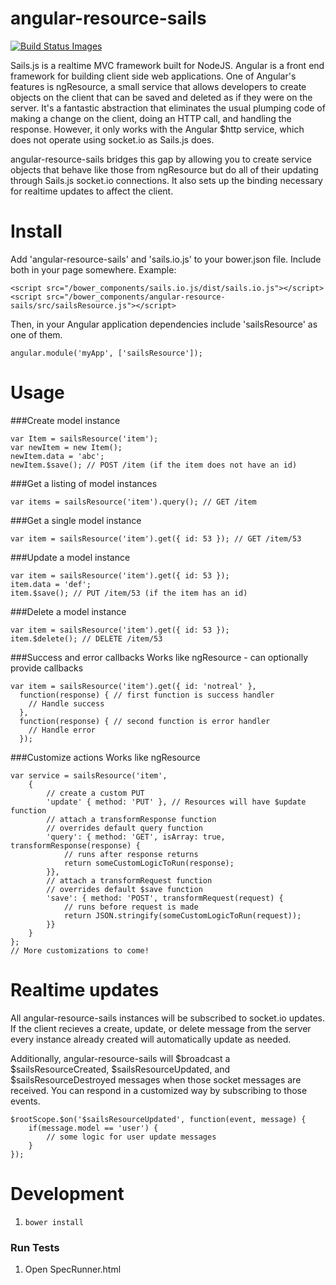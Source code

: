 angular-resource-sails
======================

<a href="https://travis-ci.org/angular-resource-sails/angular-resource-sails">
	<img src="https://travis-ci.org/angular-resource-sails/angular-resource-sails.svg" title="Build Status Images"/>
</a>

Sails.js is a realtime MVC framework built for NodeJS. Angular is a front end framework for building client side web applications. One of Angular's features is ngResource, a small service that allows developers to create objects on the client that can be saved and deleted as if they were on the server. It's a fantastic abstraction that eliminates the usual plumping code of making a change on the client, doing an HTTP call, and handling the response. However, it only works with the Angular $http service, which does not operate using socket.io as Sails.js does.

angular-resource-sails bridges this gap by allowing you to create service objects that behave like those from ngResource but do all of their updating through Sails.js socket.io connections. It also sets up the binding necessary for realtime updates to affect the client. 

Install
=====================
Add 'angular-resource-sails' and 'sails.io.js' to your bower.json file. Include both in your page somewhere. Example:
```
<script src="/bower_components/sails.io.js/dist/sails.io.js"></script>
<script src="/bower_components/angular-resource-sails/src/sailsResource.js"></script>
```

Then, in your Angular application dependencies include 'sailsResource' as one of them.

```
angular.module('myApp', ['sailsResource']);
```


Usage
======================

###Create model instance
```
var Item = sailsResource('item');
var newItem = new Item();
newItem.data = 'abc';
newItem.$save(); // POST /item (if the item does not have an id)
```

###Get a listing of model instances
```
var items = sailsResource('item').query(); // GET /item
```

###Get a single model instance
```
var item = sailsResource('item').get({ id: 53 }); // GET /item/53
```

###Update a model instance
```
var item = sailsResource('item').get({ id: 53 });
item.data = 'def';
item.$save(); // PUT /item/53 (if the item has an id)
```

###Delete a model instance
```
var item = sailsResource('item').get({ id: 53 });
item.$delete(); // DELETE /item/53
```

###Success and error callbacks
Works like ngResource - can optionally provide callbacks
```
var item = sailsResource('item').get({ id: 'notreal' }, 
  function(response) { // first function is success handler
    // Handle success
  },
  function(response) { // second function is error handler
    // Handle error
  });
```

###Customize actions
Works like ngResource
```
var service = sailsResource('item',
	{
		// create a custom PUT
		'update' { method: 'PUT' }, // Resources will have $update function
		// attach a transformResponse function
		// overrides default query function
		'query': { method: 'GET', isArray: true, transformResponse(response) {
			// runs after response returns
			return someCustomLogicToRun(response);
		}},
		// attach a transformRequest function
		// overrides default $save function
		'save': { method: 'POST', transformRequest(request) {
			// runs before request is made
			return JSON.stringify(someCustomLogicToRun(request));
		}}
	}
};
// More customizations to come!
```

Realtime updates
===============================

All angular-resource-sails instances will be subscribed to socket.io updates. If the client recieves a create, update, or delete message from the server every instance already created will automatically update as needed.

Additionally, angular-resource-sails will $broadcast a $sailsResourceCreated, $sailsResourceUpdated, and $sailsResourceDestroyed messages when those socket messages are received. You can respond in a customized way by subscribing to those events.
```
$rootScope.$on('$sailsResourceUpdated', function(event, message) {
	if(message.model == 'user') {
		// some logic for user update messages
	}
});
```

Development
===============================
1. `bower install`

### Run Tests
1. Open SpecRunner.html
